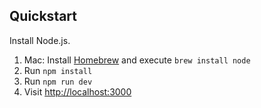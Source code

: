 ## Quickstart

Install Node.js.
1. Mac: Install [Homebrew](https://brew.sh/) and execute `brew install node`
2. Run `npm install`
3. Run `npm run dev`
4. Visit [http://localhost:3000](http://localhost:3000)